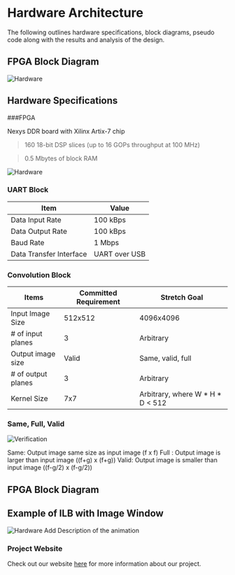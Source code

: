 # Hardware Architecture

The following outlines hardware specifications, block diagrams, pseudo code along with the results and analysis of the design.

## FPGA Block Diagram
![Hardware](https://i.imgur.com/U9GAoRu.jpg)

## Hardware Specifications
###FPGA

Nexys DDR board with Xilinx Artix-7 chip
> 160 18-bit DSP slices (up to 16 GOPs throughput at 100 MHz)

> 0.5 Mbytes of block RAM

![Hardware](https://i.imgur.com/yWM6vtT.jpg)

### UART Block

| Item | Value |
| -------------------- | ----------- |
| Data Input Rate | 100 kBps |
| Data Output Rate | 100 kBps |
| Baud Rate | 1 Mbps |
| Data Transfer Interface | UART over USB |

### Convolution Block

| Items | Committed Requirement | Stretch Goal |
| -------------------- | ----------- | ----------- |
| Input Image Size | 512x512 | 4096x4096 |
| # of input planes | 3 | Arbitrary |
| Output image size | Valid | Same, valid, full |
| # of output planes | 3 | Arbitrary |
| Kernel Size | 7x7 | Arbitrary, where W * H * D < 512 |

### Same, Full, Valid
![Verification](https://i.imgur.com/RgoYCFY.jpg)

Same: Output image same size as input image (f x f)
Full : Output image is larger than input image ((f+g) x (f+g))
Valid: Output image is smaller than input image ((f-g/2) x (f-g/2))

## FPGA Block Diagram


## Example of ILB with Image Window
![Hardware](https://i.imgur.com/UFqZOds.gif[/img)
Add Description of the animation


### Project Website
Check out our website [here][website] for more information about our project.

[website]: https://kierajcullen.github.io/-dcnn-.github.io/

